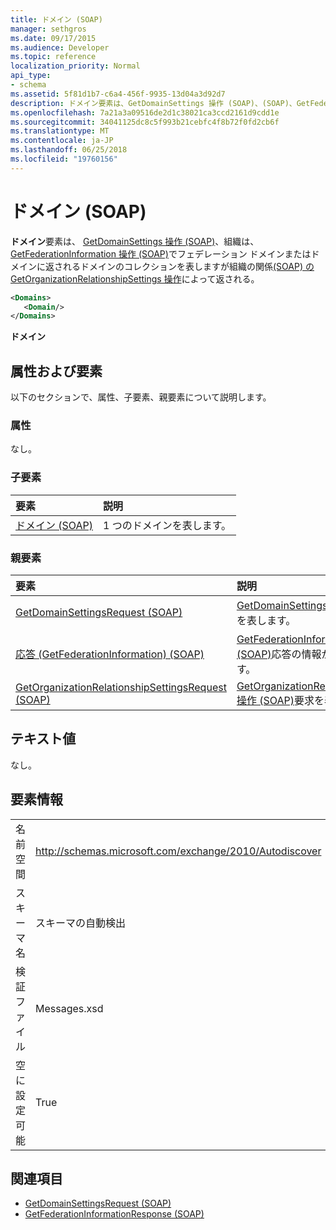 ```yaml
---
title: ドメイン (SOAP)
manager: sethgros
ms.date: 09/17/2015
ms.audience: Developer
ms.topic: reference
localization_priority: Normal
api_type:
- schema
ms.assetid: 5f81d1b7-c6a4-456f-9935-13d04a3d92d7
description: ドメイン要素は、GetDomainSettings 操作 (SOAP)、(SOAP)、GetFederationInformation の操作で、組織がフェデレーションには、ドメインまたは組織と関係を持つドメインで返されるドメインのコレクションを表しますGetOrganizationRelationshipSettings 操作 (SOAP) によって返されます。
ms.openlocfilehash: 7a21a3a09516de2d1c38021ca3ccd2161d9cdd1e
ms.sourcegitcommit: 34041125dc8c5f993b21cebfc4f8b72f0fd2cb6f
ms.translationtype: MT
ms.contentlocale: ja-JP
ms.lasthandoff: 06/25/2018
ms.locfileid: "19760156"
---
```

# <a name="domains-soap"></a>ドメイン (SOAP)

**ドメイン**要素は、 [GetDomainSettings 操作 (SOAP)](getdomainsettings-operation-soap.md)、組織は、 [GetFederationInformation 操作 (SOAP)](getfederationinformation-operation-soap.md)でフェデレーション ドメインまたはドメインに返されるドメインのコレクションを表しますが組織の関係[(SOAP) の GetOrganizationRelationshipSettings 操作](getorganizationrelationshipsettings-operation-soap.md)によって返される。
  
```XML
<Domains>
   <Domain/>
</Domains>
```

 **ドメイン**
## <a name="attributes-and-elements"></a>属性および要素

以下のセクションで、属性、子要素、親要素について説明します。
  
### <a name="attributes"></a>属性

なし。
  
### <a name="child-elements"></a>子要素

|**要素**|**説明**|
|:-----|:-----|
|[ドメイン (SOAP)](domain-soap.md) <br/> |1 つのドメインを表します。  <br/> |
   
### <a name="parent-elements"></a>親要素

|**要素**|**説明**|
|:-----|:-----|
|[GetDomainSettingsRequest (SOAP)](getdomainsettingsrequest-soap.md) <br/> |[GetDomainSettings 操作 (SOAP)](getdomainsettings-operation-soap.md)要求を表します。  <br/> |
|[応答 (GetFederationInformation) (SOAP)](response-getfederationinformationsoap.md) <br/> |[GetFederationInformation 操作 (SOAP)](getfederationinformation-operation-soap.md)応答の情報が含まれています。  <br/> |
|[GetOrganizationRelationshipSettingsRequest (SOAP)](getorganizationrelationshipsettingsrequest-soap.md) <br/> |[GetOrganizationRelationshipSettings 操作 (SOAP)](getorganizationrelationshipsettings-operation-soap.md)要求を表します。  <br/> |
   
## <a name="text-value"></a>テキスト値

なし。
  
## <a name="element-information"></a>要素情報

|||
|:-----|:-----|
|名前空間  <br/> |http://schemas.microsoft.com/exchange/2010/Autodiscover  <br/> |
|スキーマ名  <br/> |スキーマの自動検出  <br/> |
|検証ファイル  <br/> |Messages.xsd  <br/> |
|空に設定可能  <br/> |True  <br/> |
   
## <a name="see-also"></a>関連項目

- [GetDomainSettingsRequest (SOAP)](getdomainsettingsrequest-soap.md)  
- [GetFederationInformationResponse (SOAP)](getfederationinformationresponse-soap.md)

